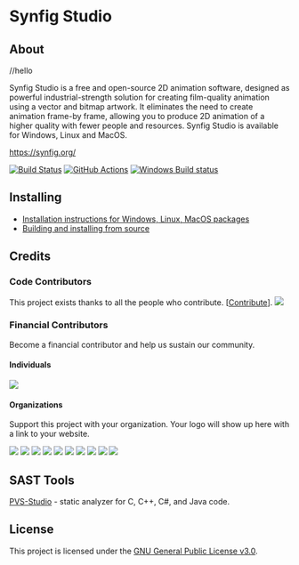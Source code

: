 Synfig Studio
=============

About
-----
//hello

Synfig Studio is a free and open-source 2D animation software, designed as
powerful industrial-strength solution for creating film-quality animation using
a vector and bitmap artwork. It eliminates the need to create animation
frame-by frame, allowing you to produce 2D animation of a higher quality with
fewer people and resources. Synfig Studio is available for Windows, Linux and
MacOS.

https://synfig.org/

[![Build Status](https://travis-ci.com/synfig/synfig.svg?branch=master)](https://app.travis-ci.com/synfig/synfig)
[![GitHub Actions](https://github.com/synfig/synfig/workflows/Synfig%20CI/badge.svg?branch=master)](https://github.com/synfig/synfig/actions)
[![Windows Build status](https://img.shields.io/appveyor/ci/synfig/synfig/master.svg?label=Windows%20build)](https://ci.appveyor.com/project/Synfig/synfig/branch/master)

Installing
----------

* [Installation instructions for Windows, Linux, MacOS packages](https://synfig.readthedocs.io/en/latest/installation.html)
* [Building and installing from source](https://synfig-docs-dev.readthedocs.io/en/latest/building/Building%20Synfig.html)

## Credits

### Code Contributors

This project exists thanks to all the people who contribute. [[Contribute](https://synfig-docs-dev.readthedocs.io/en/latest/community/contribution%20guidelines.html)].
<a href="https://github.com/synfig/synfig/graphs/contributors"><img src="https://opencollective.com/synfig/contributors.svg?width=890&button=false" /></a>

### Financial Contributors

Become a financial contributor and help us sustain our community.

#### Individuals

<a href="https://opencollective.com/synfig"><img src="https://opencollective.com/synfig/individuals.svg?width=890"></a>

#### Organizations

Support this project with your organization. Your logo will show up here with a link to your website.

<a href="https://opencollective.com/synfig/organization/0/website"><img src="https://opencollective.com/synfig/organization/0/avatar.svg"></a>
<a href="https://opencollective.com/synfig/organization/1/website"><img src="https://opencollective.com/synfig/organization/1/avatar.svg"></a>
<a href="https://opencollective.com/synfig/organization/2/website"><img src="https://opencollective.com/synfig/organization/2/avatar.svg"></a>
<a href="https://opencollective.com/synfig/organization/3/website"><img src="https://opencollective.com/synfig/organization/3/avatar.svg"></a>
<a href="https://opencollective.com/synfig/organization/4/website"><img src="https://opencollective.com/synfig/organization/4/avatar.svg"></a>
<a href="https://opencollective.com/synfig/organization/5/website"><img src="https://opencollective.com/synfig/organization/5/avatar.svg"></a>
<a href="https://opencollective.com/synfig/organization/6/website"><img src="https://opencollective.com/synfig/organization/6/avatar.svg"></a>
<a href="https://opencollective.com/synfig/organization/7/website"><img src="https://opencollective.com/synfig/organization/7/avatar.svg"></a>
<a href="https://opencollective.com/synfig/organization/8/website"><img src="https://opencollective.com/synfig/organization/8/avatar.svg"></a>
<a href="https://opencollective.com/synfig/organization/9/website"><img src="https://opencollective.com/synfig/organization/9/avatar.svg"></a>

## SAST Tools

[PVS-Studio](https://pvs-studio.com/pvs-studio/?utm_source=website&utm_medium=github&utm_campaign=open_source) - static analyzer for C, C++, C#, and Java code.

## License

This project is licensed under the [GNU General Public License v3.0](https://github.com/synfig/synfig/blob/master/LICENSE).
